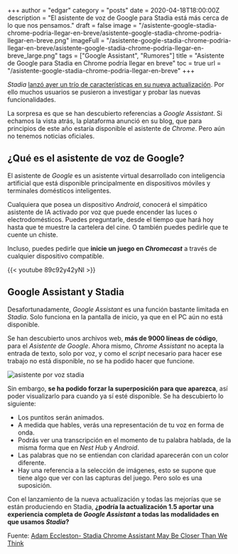 +++
author = "edgar"
category = "posts"
date = 2020-04-18T18:00:00Z
description = "El asistente de voz de Google para Stadia está más cerca de lo que nos pensamos."
draft = false
image = "/asistente-google-stadia-chrome-podria-llegar-en-breve/asistente-google-stadia-chrome-podria-llegar-en-breve.png"
imageFull = "/asistente-google-stadia-chrome-podria-llegar-en-breve/asistente-google-stadia-chrome-podria-llegar-en-breve_large.png"
tags = ["Google Assistant", "Rumores"]
title = "Asistente de Google para Stadia en Chrome podría llegar en breve"
toc = true
url = "/asistente-google-stadia-chrome-podria-llegar-en-breve"
+++

_Stadia_ <a class="u-anchor" href="/stadia-anade-sonido-envolvente-51-teclado-pantalla-notificaciones-conexion-movil">lanzó ayer un trío de características en su nueva actualización</a>. Por ello muchos usuarios se pusieron a investigar y probar las nuevas funcionalidades. 

La sorpresa es que se han descubierto referencias a _Google Assistant_. Si echamos la vista atrás, la plataforma anunció en su blog, que para principios de este año estaría disponible el asistente de _Chrome_. Pero aún no tenemos noticias oficiales.

## ¿Qué es el asistente de voz de Google?

El asistente de _Google_ es un asistente virtual desarrollado con inteligencia artificial que está disponible principalmente en dispositivos móviles y terminales domésticos inteligentes.

Cualquiera que posea un dispositivo _Android_, conocerá el simpático asistente de IA activado por voz que puede encender las luces o electrodomésticos. Puedes preguntarle, desde el tiempo que hará hoy hasta que te muestre la cartelera del cine. O también puedes pedirle que te cuente un chiste.

Incluso, puedes pedirle que **inicie un juego en _Chromecast_** a través de cualquier dispositivo compatible.

<div class="u-youtube">
  {{< youtube 89c92y42yNI >}}
</div>

## Google Assistant y Stadia

Desafortunadamente, _Google Assistant_ es una función bastante limitada en _Stadia_. Solo funciona en la pantalla de inicio, ya que en el PC aún no está disponible. 

Se han descubierto unos archivos web, **más de 9000 líneas de código**, para el _Asistente de Google_. Ahora mismo, _Chrome Assistant_ no acepta la entrada de texto, solo por voz, y como el _script_ necesario para hacer ese trabajo no está disponible, no se ha podido hacer que funcione.

<img class="u-borderImage u-lazyload lazyload" loading="lazy" data-src="/asistente-google-stadia-chrome-podria-llegar-en-breve/asistente-por-voz-google-stadia.png" title="asistente por voz stadia" />

Sin embargo, **se ha podido forzar la superposición para que aparezca**, así poder visualizarlo para cuando ya sí esté disponible. Se ha descubierto lo siguiente:

* Los puntitos serán animados.
* A medida que hables, verás una representación de tu voz en forma de onda.
* Podrás ver una transcripción en el momento de tu palabra hablada, de la misma forma que en _Nest Hub_ y _Android_.
* Las palabras que no se entiendan con claridad aparecerán con un color diferente.
* Hay una referencia a la selección de imágenes, esto se supone que tiene algo que ver con las capturas del juego. Pero solo es una suposición.

Con el lanzamiento de la nueva actualización y todas las mejorías que se están produciendo en Stadia, **¿podría la actualización 1.5 aportar una experiencia completa de _Google Assistant_ a todas las modalidades en que usamos _Stadia_?**

Fuente: <a class="u-anchor" href="https://stadiasource.com/article/538/Stadia-Chrome-Assistant-May-Be-Closer-Than-We-Think" target="_blank" rel="nofollow noopener">Adam Eccleston- Stadia Chrome Assistant May Be Closer Than We Think</a> 

